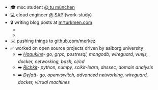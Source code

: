 * :mortar_board: msc student [@ tu münchen](https://www.in.tum.de)
* :computer: cloud engineer [@ SAP](https://github.com/sap) (work-study)
* :lock:  writing blog posts at [mrturkmen.com](https://mrturkmen.com)
  * <!-- BLOG-POST-LIST:START -->
  * <!-- BLOG-POST-LIST:END -->
* :envelope:  pushing things to <a href="https://github.com/merkez" target="_blank">github.com/merkez</a> 
* :white_check_mark: worked on open source projects driven by aalborg university
  * :arrow_right: *<a href="https://github.com/aau-network-security/haaukins" target="_blank">Haaukins</a>- go, grpc, postresql, mongodb, wireguard, vuejs, docker, networking, bash, ci/cd*
  * :arrow_right: *<a href="https://github.com/aau-network-security/richkit">Richkit</a>- python, numpy, scikit-learn, dnssec, domain analysis*
  * :arrow_right: *<a href="https://github.com/aau-network-security/defatt" target="_blank">Defatt</a>- go, openvswitch, advanced networking, wireguard, docker, virtual machines*

  

